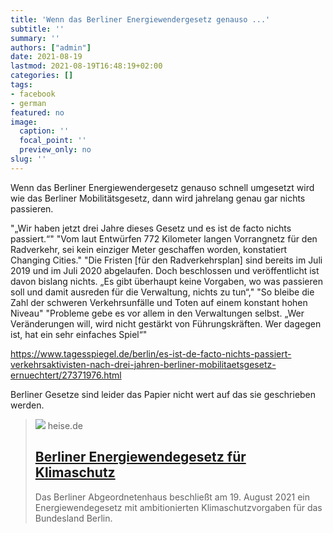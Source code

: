 ```yaml
---
title: 'Wenn das Berliner Energiewendergesetz genauso ...'
subtitle: ''
summary: ''
authors: ["admin"]
date: 2021-08-19
lastmod: 2021-08-19T16:48:19+02:00
categories: []
tags:
- facebook
- german
featured: no
image:
  caption: ''
  focal_point: ''
  preview_only: no
slug: ''
---
```

Wenn das Berliner Energiewendergesetz genauso schnell umgesetzt wird wie das Berliner Mobilitätsgesetz, dann wird jahrelang genau gar nichts passieren.

"„Wir haben jetzt drei Jahre dieses Gesetz und es ist de facto nichts passiert.“"
"Vom laut Entwürfen 772 Kilometer langen Vorrangnetz für den Radverkehr, sei kein einziger Meter geschaffen worden, konstatiert Changing Cities."
"Die Fristen [für den Radverkehrsplan] sind bereits im Juli 2019 und im Juli 2020 abgelaufen. Doch beschlossen und veröffentlicht ist davon bislang nichts. „Es gibt überhaupt keine Vorgaben, wo was passieren soll und damit ausreden für die Verwaltung, nichts zu tun“,"
"So bleibe die Zahl der schweren Verkehrsunfälle und Toten auf einem konstant hohen Niveau"
"Probleme gebe es vor allem in den Verwaltungen selbst. „Wer Veränderungen will, wird nicht gestärkt von Führungskräften. Wer dagegen ist, hat ein sehr einfaches Spiel“"

https://www.tagesspiegel.de/berlin/es-ist-de-facto-nichts-passiert-verkehrsaktivisten-nach-drei-jahren-berliner-mobilitaetsgesetz-ernuechtert/27371976.html

Berliner Gesetze sind leider das Papier nicht wert auf das sie geschrieben werden.
> [![](https://heise.cloudimg.io/bound/1200x1200/q85.png-lossy-85.webp-lossy-85.foil1/_www-heise-de_/imgs/18/3/1/5/5/4/4/8/Hausansicht_Abgeordnetenhaus___Landesarchiv_Berlin_Thomas_Platow-9f8434529b2e85f0.jpeg)](https://www.heise.de/news/Berliner-Energiewendegesetz-fuer-Klimaschutz-6169239.html)
> heise.de
> ## [Berliner Energiewendegesetz für Klimaschutz](https://www.heise.de/news/Berliner-Energiewendegesetz-fuer-Klimaschutz-6169239.html)
>
>Das Berliner Abgeordnetenhaus beschließt am 19. August 2021 ein Energiewendegesetz mit ambitionierten Klimaschutzvorgaben für das Bundesland Berlin. 


